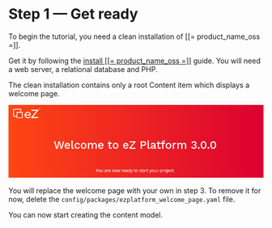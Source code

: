 # Step 1 — Get ready

To begin the tutorial, you need a clean installation of [[= product_name_oss =]].

Get it by following the [install [[= product_name_oss =]]](../../getting_started/install_ez_platform.md) guide.
You will need a web server, a relational database and PHP.

The clean installation contains only a root Content item which displays a welcome page.

![Front page after clean installation](img/bike_tutorial_homepage_install_clean.png)

You will replace the welcome page with your own in step 3.
To remove it for now, delete the `config/packages/ezplatform_welcome_page.yaml` file.

You can now start creating the content model.

